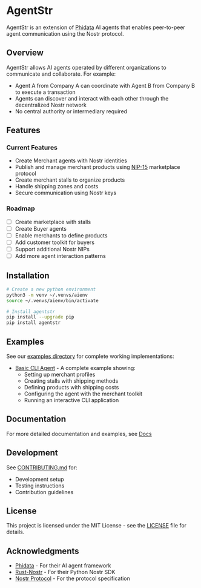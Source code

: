 # AgentStr

AgentStr is an extension of [Phidata](https://www.phidata.com) AI agents that enables peer-to-peer agent communication using the Nostr protocol.

## Overview

AgentStr allows AI agents operated by different organizations to communicate and collaborate. For example:
- Agent A from Company A can coordinate with Agent B from Company B to execute a transaction
- Agents can discover and interact with each other through the decentralized Nostr network
- No central authority or intermediary required

## Features

### Current Features
- Create Merchant agents with Nostr identities
- Publish and manage merchant products using [NIP-15](https://github.com/nostr-protocol/nips/blob/master/15.md) marketplace protocol
- Create merchant stalls to organize products
- Handle shipping zones and costs
- Secure communication using Nostr keys

### Roadmap
- [ ] Create marketplace with stalls
- [ ] Create Buyer agents
- [ ] Enable merchants to define products
- [ ] Add customer toolkit for buyers
- [ ] Support additional Nostr NIPs
- [ ] Add more agent interaction patterns

## Installation

```bash
# Create a new python environment
python3 -m venv ~/.venvs/aienv
source ~/.venvs/aienv/bin/activate

# Install agentstr
pip install --upgrade pip
pip install agentstr
```

## Examples

See our [examples directory](examples/) for complete working implementations:

- [Basic CLI Agent](examples/basic_cli/main.py) - A complete example showing:
  - Setting up merchant profiles
  - Creating stalls with shipping methods
  - Defining products with shipping costs
  - Configuring the agent with the merchant toolkit
  - Running an interactive CLI application


## Documentation

For more detailed documentation and examples, see [Docs](docs/docs.md) 

## Development

See [CONTRIBUTING.md](CONTRIBUTING.md) for:
- Development setup
- Testing instructions
- Contribution guidelines

## License

This project is licensed under the MIT License - see the [LICENSE](LICENSE) file for details.

## Acknowledgments

- [Phidata](https://www.phidata.com) - For their AI agent framework
- [Rust-Nostr](https://rust-nostr.org) - For their Python Nostr SDK
- [Nostr Protocol](https://github.com/nostr-protocol/nips) - For the protocol specification


